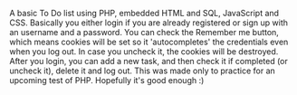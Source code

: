 A basic To Do list using PHP, embedded HTML and SQL, JavaScript and CSS.
Basically you either login if you are already registered or sign up with an username and a password.
You can check the Remember me button, which means cookies will be set so it 'autocompletes' the credentials even when you log out.
In case you uncheck it, the cookies will be destroyed.
After you login, you can add a new task, and then check it if completed (or uncheck it), delete it and log out.
This was made only to practice for an upcoming test of PHP. Hopefully it's good enough :)

